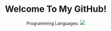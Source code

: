 <h1 align="center">Welcome To My GitHub!</h1>



<p align="center"> Programming Languages: </h1>
  <a href="https://skillicons.dev">
    <img src="https://skillicons.dev/icons?i=java, cs, js, kubernetes,docker,c,vim" />
  </a>
</p>
